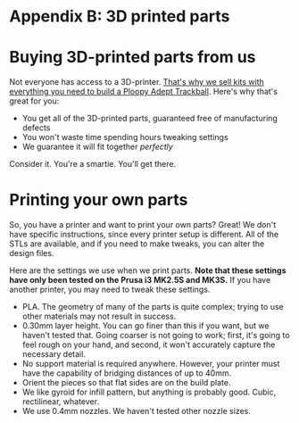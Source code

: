 # Appendix B: 3D printed parts

# Buying 3D-printed parts from us
Not everyone has access to a 3D-printer. [That's why we sell kits with everything you need to build a Ploopy Adept Trackball](https://ploopy.co/product-category/trackball/adept/). Here's why that's great for you:

- You get all of the 3D-printed parts, guaranteed free of manufacturing defects
- You won't waste time spending hours tweaking settings
- We guarantee it will fit together *perfectly*

Consider it. You're a smartie. You'll get there.

# Printing your own parts

So, you have a printer and want to print your own parts? Great! We don't have specific instructions, since every printer setup is different. All of the STLs are available, and if you need to make tweaks, you can alter the design files.

Here are the settings we use when we print parts. **Note that these settings have only been tested on the Prusa i3 MK2.5S and MK3S.** If you have another printer, you may need to tweak these settings.

- PLA. The geometry of many of the parts is quite complex; trying to use other materials may not result in success.
- 0.30mm layer height. You can go finer than this if you want, but we haven't tested that. Going coarser is not going to work; first, it's going to feel rough on your hand, and second, it won't accurately capture the necessary detail.
- No support material is required anywhere. However, your printer must have the capability of bridging distances of up to 40mm.
- Orient the pieces so that flat sides are on the build plate.
- We like gyroid for infill pattern, but anything is probably good. Cubic, rectilinear, whatever.
- We use 0.4mm nozzles. We haven't tested other nozzle sizes.